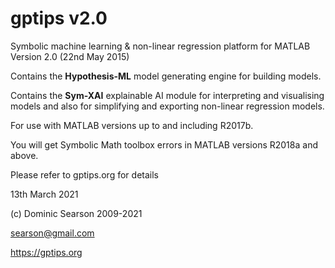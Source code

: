 # gptips v2.0
Symbolic machine learning &amp; non-linear regression platform for MATLAB
Version 2.0 (22nd May 2015)

Contains the **Hypothesis-ML** model generating engine for building models. 

Contains the **Sym-XAI** explainable AI module for interpreting and visualising models and also for simplifying and exporting non-linear regression models.

For use with MATLAB versions up to and including R2017b.

You will get Symbolic Math toolbox errors in MATLAB versions R2018a and above.

Please refer to gptips.org for details

13th March 2021

(c) Dominic Searson 2009-2021

searson@gmail.com

https://gptips.org

